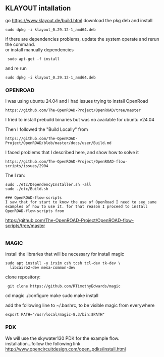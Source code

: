 ## KLAYOUT intallation

go https://www.klayout.de/build.html download the pkg deb and install
```
sudo dpkg -i klayout_0.29.12-1_amd64.deb
```
if there are dependencies problems, update the system operate and rerun the command. \
or install manually dependencies
```
 sudo apt-get -f install
```
and re run 
```
sudo dpkg -i klayout_0.29.12-1_amd64.deb
```

### OPENROAD
I was using ubuntu 24.04 and I had issues trying to install OpenRoad
```
https://github.com/The-OpenROAD-Project/OpenROAD/tree/master
```

I tried to install prebuild binaries but was no available for ubuntu v24.04

Then I followed the "Build Locally" from
```
https://github.com/The-OpenROAD-Project/OpenROAD/blob/master/docs/user/Build.md
```
I faced problems that I described here, and show how to solve it
```
https://github.com/The-OpenROAD-Project/OpenROAD-flow-scripts/issues/2904
```

The I ran:
```
sudo ./etc/DependencyInstaller.sh -all
sudo ./etc/Build.sh

### OpenROAD-flow-scripts
I saw that for start to know the use of OpenRoad I need to see same examples of how to use it. for that reason I proceed to install OpenROAD-flow-scripts from
```
https://github.com/The-OpenROAD-Project/OpenROAD-flow-scripts/tree/master
```

```

### MAGIC

install the libraries that will be necessary for install magic
```
sudo apt install -y irsim csh tcsh tcl-dev tk-dev \
  libcairo2-dev mesa-common-dev
```
clone repository:
```
 git clone https://github.com/RTimothyEdwards/magic
```

cd magic
./configure 
make
sudo make install

add the following line to ~/.bashrc, to be visible magic from everywhere
```
export PATH="/usr/local/magic-8.3/bin:$PATH"
```

### PDK
We will use the skywater130 PDK for the example flow. \
installation...follow the following link \
http://www.opencircuitdesign.com/open_pdks/install.html
